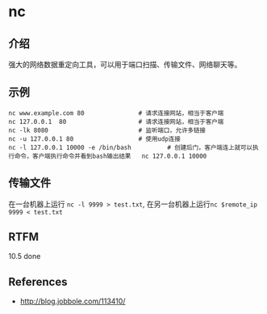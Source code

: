 
# nc 

## 介绍

强大的网络数据重定向工具，可以用于端口扫描、传输文件、网络聊天等。

## 示例

```text
nc www.example.com 80               # 请求连接网站，相当于客户端
nc 127.0.0.1  80                    # 请求连接网站，相当于客户端
nc -lk 8080                         # 监听端口，允许多链接
nc -u 127.0.0.1 80                  # 使用udp连接
nc -l 127.0.0.1 10000 -e /bin/bash          # 创建后门，客户端连上就可以执行命令，客户端执行命令并看到bash输出结果   nc 127.0.0.1 10000
```

## 传输文件

在一台机器上运行 `nc -l 9999 > test.txt`, 在另一台机器上运行`nc $remote_ip 9999 < test.txt`

## RTFM

10.5 done

## References

- http://blog.jobbole.com/113410/

